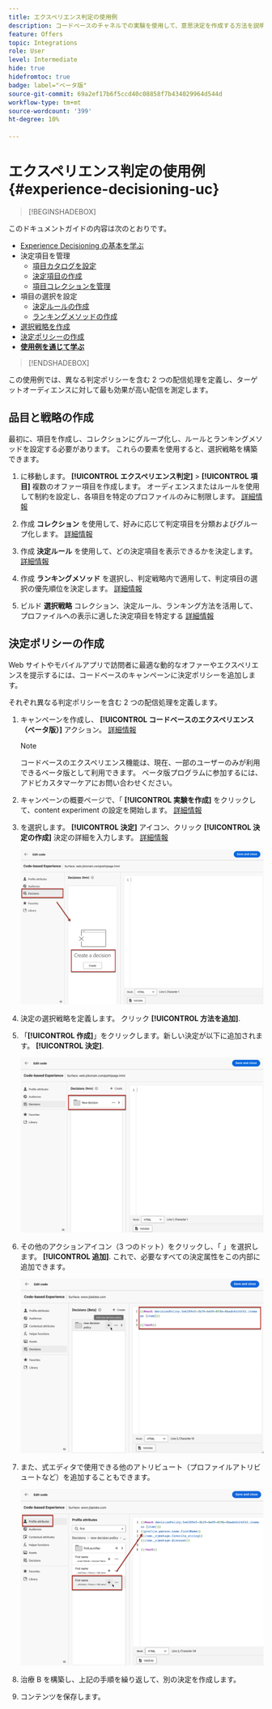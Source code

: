 ```yaml
---
title: エクスペリエンス判定の使用例
description: コードベースのチャネルでの実験を使用して、意思決定を作成する方法を説明します
feature: Offers
topic: Integrations
role: User
level: Intermediate
hide: true
hidefromtoc: true
badge: label="ベータ版"
source-git-commit: 69a2ef17b6f5ccd40c08858f7b434029964d544d
workflow-type: tm+mt
source-wordcount: '399'
ht-degree: 10%

---
```


# エクスペリエンス判定の使用例 {#experience-decisioning-uc}

>[!BEGINSHADEBOX]

このドキュメントガイドの内容は次のとおりです。

* [Experience Decisioning の基本を学ぶ](gs-experience-decisioning.md)
* 決定項目を管理
   * [項目カタログを設定](catalogs.md)
   * [決定項目の作成](items.md)
   * [項目コレクションを管理](collections.md)
* 項目の選択を設定
   * [決定ルールの作成](rules.md)
   * [ランキングメソッドの作成](ranking.md)
* [選択戦略を作成](selection-strategies.md)
* [決定ポリシーの作成](create-decision.md)
* **[使用例を通じて学ぶ](experience-decisioning-uc.md)**

>[!ENDSHADEBOX]

この使用例では、異なる判定ポリシーを含む 2 つの配信処理を定義し、ターゲットオーディエンスに対して最も効果が高い配信を測定します。

## 品目と戦略の作成

最初に、項目を作成し、コレクションにグループ化し、ルールとランキングメソッドを設定する必要があります。 これらの要素を使用すると、選択戦略を構築できます。

1. に移動します。 **[!UICONTROL エクスペリエンス判定]** > **[!UICONTROL 項目]** 複数のオファー項目を作成します。 オーディエンスまたはルールを使用して制約を設定し、各項目を特定のプロファイルのみに制限します。 [詳細情報](items.md)

   <!--
   1. From the items list, click the **[!UICONTROL Edit schema]** button  and edit the custom attributes if needed. [Learn how to work with catalogs](catalogs.md)-->

1. 作成 **コレクション** を使用して、好みに応じて判定項目を分類およびグループ化します。 [詳細情報](collections.md)

1. 作成 **決定ルール** を使用して、どの決定項目を表示できるかを決定します。 [詳細情報](rules.md)

1. 作成 **ランキングメソッド** を選択し、判定戦略内で適用して、判定項目の選択の優先順位を決定します。 [詳細情報](ranking.md)

1. ビルド **選択戦略** コレクション、決定ルール、ランキング方法を活用して、プロファイルへの表示に適した決定項目を特定する [詳細情報](selection-strategies.md)

## 決定ポリシーの作成

Web サイトやモバイルアプリで訪問者に最適な動的なオファーやエクスペリエンスを提示するには、コードベースのキャンペーンに決定ポリシーを追加します。

それぞれ異なる判定ポリシーを含む 2 つの配信処理を定義します。

1. キャンペーンを作成し、 **[!UICONTROL コードベースのエクスペリエンス（ベータ版）]** アクション。 [詳細情報](../code-based/create-code-based.md)

   >[!NOTE]
   >
   >コードベースのエクスペリエンス機能は、現在、一部のユーザーのみが利用できるベータ版として利用できます。 ベータ版プログラムに参加するには、アドビカスタマーケアにお問い合わせください。

1. キャンペーンの概要ページで、「 **[!UICONTROL 実験を作成]** をクリックして、content experiment の設定を開始します。 [詳細情報](../campaigns/content-experiment.md)

1. を選択します。 **[!UICONTROL 決定]** アイコン、クリック **[!UICONTROL 決定の作成]** 決定の詳細を入力します。 [詳細情報](create-decision.md)

   ![](assets/decision-code-based-create.png)

1. 決定の選択戦略を定義します。 クリック **[!UICONTROL 方法を追加]**.

1. 「**[!UICONTROL 作成]**」をクリックします。新しい決定が以下に追加されます。 **[!UICONTROL 決定]**.

   ![](assets/decision-code-based-decision-added.png)

1. その他のアクションアイコン（3 つのドット）をクリックし、「 」を選択します。 **[!UICONTROL 追加]**. これで、必要なすべての決定属性をこの内部に追加できます。

   ![](assets/decision-code-based-add-decision.png)

1. また、式エディタで使用できる他のアトリビュート（プロファイルアトリビュートなど）を追加することもできます。

   ![](assets/decision-code-based-decision-profile-attribute.png)

1. 治療 B を構築し、上記の手順を繰り返して、別の決定を作成します。

1. コンテンツを保存します。


